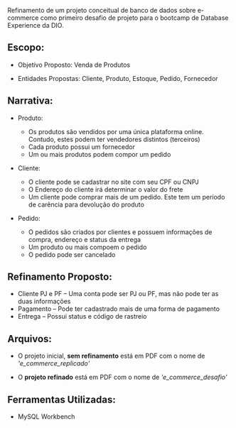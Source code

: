 Refinamento de um projeto conceitual de banco de dados sobre e-commerce como primeiro desafio de projeto para o bootcamp de Database Experience da DIO.

## Escopo:

- Objetivo Proposto: Venda de Produtos

- Entidades Propostas: Cliente, Produto, Estoque, Pedido, Fornecedor

## Narrativa:

- Produto:  
  - Os produtos são vendidos por uma única plataforma online. Contudo, estes podem ter vendedores distintos (terceiros)
  - Cada produto possui um fornecedor
  - Um ou mais produtos podem compor um pedido
  
- Cliente:  
  - O cliente pode se cadastrar no site com seu CPF ou CNPJ
  - O Endereço do cliente irá determinar o valor do frete
  - Um cliente pode comprar mais de um pedido. Este tem um período de carência para devolução do produto
  
- Pedido:  
  - O pedidos são criados por clientes e possuem informações de compra, endereço e status da entrega
  - Um produto ou mais compoem o pedido
  - O pedido pode ser cancelado
  
## Refinamento Proposto:

- Cliente PJ e PF 
  – Uma conta pode ser PJ ou PF, mas não pode ter as duas informações
- Pagamento 
  – Pode ter cadastrado mais de uma forma de pagamento
- Entrega 
  – Possui status e código de rastreio

## Arquivos:

- O projeto inicial, **sem refinamento** está em PDF com o nome de *'e_commerce_replicado'*

- O **projeto refinado** está em PDF com o nome de *'e_commerce_desafio'*

## Ferramentas Utilizadas:

- MySQL Workbench
